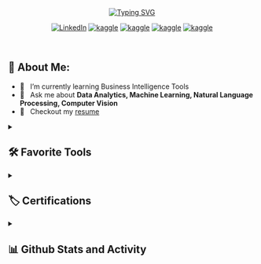 <br/>
<br/>

<p align="center">
<a href="https://git.io/typing-svg"><img src="https://readme-typing-svg.demolab.com?font=Fira+Code&weight=500&size=21&pause=1000&color=C007F7&width=440&height=45&lines=Data+Science+Enthusiast+;Always+learning+new+things;Data+Analytics%2C+Machine+Learning;Natural+Language+Processing;Business+Intelligence;Product+Analytics%2C+Computer+Vision;Behavioural analysis" alt="Typing SVG" /></a>
</p>


<p align="center">
      <a href="https://linkedin.com/in/hanifa-elahi-98570a197/"><img alt="LinkedIn" src="https://img.shields.io/badge/linkedin-%230077B5.svg?style=for-the-badge&logo=linkedin&logoColor=white"></a>
      <a href="https://www.hackerrank.com/hanifa_elahi"><img alt="kaggle" src="https://img.shields.io/badge/-Hackerrank-2EC866?style=for-the-badge&logo=HackerRank&logoColor=white"></a>
      <a href="https://kaggle.com/hanifaelahi"><img alt="kaggle" src="https://img.shields.io/badge/Kaggle-4A154B?style=for-the-badge&logo=kaggle&logoColor=white"></a>
      <a href="https://fb.com/hanifa.elahi.18/"><img alt="kaggle" src="https://img.shields.io/badge/Facebook-%231877F2.svg?style=for-the-badge&logo=Facebook&logoColor=white"></a>
      <a href="https://replit.com/@HanifaElahi?path="><img alt="kaggle" src="https://img.shields.io/badge/Replit-%23F7A41D?style=for-the-badge&logo=Replit&logoColor=white"></a>
</p>

<br/>

## 🧐 About Me:

- 🌱 &nbsp; I’m currently learning Business Intelligence Tools
- 💬 &nbsp; Ask me about **Data Analytics, Machine Learning, Natural Language Processing, Computer Vision**
- 📝 &nbsp; Checkout my [resume](https://drive.google.com/file/d/1Z4oYJ1TcU3u6SA_lfAzfhPhhUOQqAgJH/view?usp=sharing)


<details> <summary><h2>🛠️ Favorite Tools</h2></summary>
      
 ### 🔥 ML & AI

  <p>
      <a href="#"><img alt="scikit learn" src="https://img.shields.io/badge/scikitlearn-2962FF?logo=scikitlearn&logoColor=white"></a>
      <a href="#"><img alt="Keras" src="https://img.shields.io/badge/Keras-B71C1C?logo=Keras&logoColor=white"></a>
  </p>
     
 ### 🔥 Computer Vision
  
  <p>
      <a href="#"><img alt="DeepFace" src="https://img.shields.io/badge/DeepFace-543DE0?logo=DeepFace&logoColor=white"></a>
      <a href="#"><img alt="Open CV" src="https://img.shields.io/badge/open-cv.svg?logo=opencv&logoColor=white"></a>
      <a href="#"><img alt="Mediapipe" src="https://img.shields.io/badge/Mediapipe-161637?logo=Mediapipe&logoColor=white"></a>
  </p>
      
  ### 🔥 Web Scrapping
  
  <p>
      <a href="#"><img alt="Requests" src="https://img.shields.io/badge/requests-2962FF?logo=requests&logoColor=white"></a>
      <a href="#"><img alt="Selenium" src="https://img.shields.io/badge/selenium-FD3A5C?logo=selenium&logoColor=white"></a>
      <a href="#"><img alt="Beautiful Soup" src="https://img.shields.io/badge/BeautifulSoup-F4B728?logo=Beautiful%20Soup&logoColor=white"></a>
  </p>
      
  
### 🔥 Natural Language Processing
  
  <p>
      <a href="#"><img alt="NLTK" src="https://img.shields.io/badge/NLTK-0000CC?logo=NLTK&logoColor=white"></a>
      <a href="#"><img alt="Gensim" src="https://img.shields.io/badge/Gensim-BB8907?logo=Gensim&logoColor=white"></a>
      <a href="#"><img alt="spaCy" src="https://img.shields.io/badge/spaCy-470137?logo=spaCy&logoColor=white"></a>
      <a href="#"><img alt="TextBlob" src="https://img.shields.io/badge/TextBlob-FF61F6?logo=TextBlob&logoColor=white"></a>
  </p>
      
### 🔥 Data Visualization Tools & Libraries

  <p>
      <a href="#"><img alt="Microsoft Power BI" src="https://img.shields.io/badge/power-bi.svg?logo=power-bi&logoColor=white"></a>
      <a href="#"><img alt="Apache Superset" src="https://img.shields.io/badge/Apache Superset-AA007A.svg?logo=Superset&logoColor=white"></a>
      <a href="#"><img alt="Looker Studio" src="https://img.shields.io/badge/looker-7D00FF.svg?logo=looker&logoColor=white"></a>
      <a href="#"><img alt="Tableau" src="https://img.shields.io/badge/Tableau-E97627.svg?logo=Tableau&logoColor=white"></a>
      <a href="#"><img alt="Matplotlib" src="https://img.shields.io/badge/Matplotlib-298D46?logo=Matplotlib&logoColor=white"></a>
      <a href="#"><img alt="seaborn" src="https://img.shields.io/badge/seaborn-7D4698?logo=seaborn&logoColor=white"></a>
      <a href="#"><img alt="Plotly" src="https://img.shields.io/badge/plotly-E6007A.svg?logo=plotly&logoColor=white"></a>
  </p>

 ### 🔥 Frameworks & Libraries
 <p>
      <a href="#"><img alt="Arduino" src="https://img.shields.io/badge/-Arduino-00979D?logo=Arduino&logoColor=white"></a>
      <a href="#"><img alt="Bootstrap" src="https://img.shields.io/badge/Bootstrap-7952B3.svg?logo=bootstrap&logoColor=white"></a>
      <a href="#"><img alt="Flask" src="https://img.shields.io/badge/Flask-000000.svg?logo=flask&logoColor=white"></a>
      <a href="#"><img alt="GitHub Actions" src="https://img.shields.io/badge/GitHub%20Actions-2671E5.svg?logo=github%20actions&logoColor=white"></a>
      <a href="#"><img alt="NumPy" src="https://img.shields.io/badge/Numpy-013243.svg?logo=numpy&logoColor=white"></a>
      <a href="#"><img alt="Pandas" src="https://img.shields.io/badge/Pandas-150458.svg?logo=pandas&logoColor=white"></a>
      <a href="#"><img alt="React" src="https://img.shields.io/badge/React-20232a.svg?logo=react&logoColor=%2361DAFB"></a>
      <a href="#"><img alt="Wordpress" src="https://img.shields.io/badge/Wordpress-21759B?logo=wordpress&logoColor=white"></a>
  </p>
      
### 🔥 Programming & Markup Languages
  
  <p>
      <a href="#"><img alt="Python" src="https://img.shields.io/badge/Python-14354C.svg?logo=python&logoColor=white"></a>
      <a href="#"><img alt="C" src="https://custom-icon-badges.demolab.com/badge/C-03599C.svg?logo=c-in-hexagon&logoColor=white"></a>
      <a href="#"><img alt="C++" src="https://custom-icon-badges.demolab.com/badge/C++-9C033A.svg?logo=cpp2&logoColor=white"></a>
      <a href="#"><img alt="C#" src="https://custom-icon-badges.demolab.com/badge/C%23-68217A.svg?logo=cs2&logoColor=white"></a>
      <a href="#"><img alt="CSS" src="https://img.shields.io/badge/CSS-1572B6.svg?logo=css3&logoColor=white"></a>
      <a href="#"><img alt="HTML" src="https://img.shields.io/badge/HTML-E34F26.svg?logo=html5&logoColor=white"></a>
      <a href="#"><img alt="Java" src="https://custom-icon-badges.demolab.com/badge/Java-007396.svg?logo=java&logoColor=white"></a>
      <a href="#"><img alt="JavaScript" src="https://img.shields.io/badge/JavaScript-F7DF1E.svg?logo=javascript&logoColor=black"></a>
      <a href="#"><img alt="Markdown" src="https://img.shields.io/badge/Markdown-000000.svg?logo=markdown&logoColor=white"></a>
      <a href="#"><img alt="PHP" src="https://img.shields.io/badge/PHP-777BB4.svg?logo=php&logoColor=white"></a>
      <a href="#l"><img alt="SQL" src="https://custom-icon-badges.demolab.com/badge/SQL-025E8C.svg?logo=database&logoColor=white"></a>
  </p>
    
### 🔥 Databases & Cloud Hosting
  
  <p>
      <a href="#"><img alt="Firebase" src="https://img.shields.io/badge/Firebase-000000.svg?logo=firebase&logoColor=white"></a> 
      <a href="#"><img alt="Databricks" src="https://img.shields.io/badge/Databricks-FF007A.svg?logo=databricks&logoColor=white"></a>
      <a href="#"><img alt="Trino" src="https://img.shields.io/badge/trino-000080.svg?logo=&logoColor=white"></a>
      <a href="#"><img alt="MySQL" src="https://img.shields.io/badge/MySQL-005C84?logo=mysql&logoColor=white"></a>
      <a href="#"><img alt="SQLite" src ="https://img.shields.io/badge/SQLite-07405E?logo=sqlite&logoColor=white"></a>
      <a href="#"><img alt="SQL Server" src="https://img.shields.io/badge/Microsoft%20SQL%20Server-CC2927?logo=microsoft%20sql%20server&logoColor=white"></a>
      <a href="#"><img alt="Oracle" src ="https://img.shields.io/badge/Oracle-F00000.svg?logo=oracle&logoColor=white"></a>
      <a href="#"><img alt="GitHub Pages" src="https://img.shields.io/badge/GitHub%20Pages-327FC7.svg?logo=github&logoColor=white"></a>
      <a href="#"><img alt="Heroku" src="https://img.shields.io/badge/Heroku-430098.svg?logo=heroku&logoColor=white"></a>
      <a href="#"><img alt="Vercel" src="https://img.shields.io/badge/Vercel-000000.svg?logo=vercel&logoColor=white"></a>
  </p>
  
### 🔥 Software & Tools
  
  <p>
      <a href="#"><img alt="Jupyter" src="https://img.shields.io/badge/Jupyter-F37626.svg?logo=Jupyter&logoColor=white"></a>
      <a href="#"><img alt="spyder" src="https://img.shields.io/badge/spyder-9013FE?logo=spyder-ide&logoColor=white"></a>
      <a href="#"><img alt="DBeaver" src="https://img.shields.io/badge/DBeaver-FFF000.svg?logo=dbeaver&logoColor=white"></a>
      <a href="#"><img alt="Git" src="https://img.shields.io/badge/Git-F05033.svg?logo=git&logoColor=white"></a>
      <a href="#"><img alt="GitHub Desktop" src="https://img.shields.io/badge/GitHub%20Desktop-8034A9.svg?logo=github&logoColor=white"></a>
      <a href="#"><img alt="Visual Studio" src="https://img.shields.io/badge/Visual%20Studio-0078d7.svg?logo=visual-studio&logoColor=white"></a>
      <a href="#"><img alt="Google Sheets" src="https://img.shields.io/badge/Sheets-34A853.svg?logo=google%20sheets&logoColor=white"></a>
      <a href="#"><img alt="Visual Studio Code" src="https://img.shields.io/badge/Visual%20Studio%20Code-0078d7.svg?logo=visual-studio-code&logoColor=white"></a>
    <a href="#"><img alt="Sublime Text" src="https://img.shields.io/badge/sublime-B71C1C?logo=sublime-text&logoColor=white"></a>
  </p>
  
</details>

<details> <summary><h2>🏷️ Certifications</h2></summary>
  
1. [AI for Everyone](https://coursera.org/share/14973b60d5475ceb15b3e94cf742f73f)
2. [Working with Big Query](https://coursera.org/share/c1e4635f269bc98d47c382a570c74871)
3. [Marketing Analytics Dashboard in Data Studio](https://coursera.org/share/c1e4635f269bc98d47c382a570c74871)
4. [Data Science with Python](https://github.com/HanifaElahi/Certificates/blob/main/Data%20Science%20with%20Python.pdf)
5. [Data Science Foundations](https://olympus.mygreatlearning.com/courses/13680/certificate)
  
</details>

<details> <summary><h2>📊 Github Stats and Activity</h2></summary>
  
### 🔥 Streak Stats
  
<img title="🔥 Get streak stats for your profile at git.io/streak-stats" alt="DenverCoder1's streak" src="https://streak-stats.demolab.com/?user=hanifaelahi&theme=monokai-metallian&hide_border=true"/>
  
### 💻 GitHub Profile Stats
  
<img alt="Hanifa Elahi's Github Stats" src="https://denvercoder1-github-readme-stats.vercel.app/api/?username=hanifaelahi&show_icons=true&include_all_commits=true&count_private=true&theme=react&hide_border=true&bg_color=1F222E&title_color=F85D7F&icon_color=F8D866" height="180px"/>

<img alt="Hanifa Elahi's Top Languages" src="https://github-readme-stats.vercel.app/api/top-langs/?username=hanifaelahi&langs_count=8&layout=compact&theme=react&hide_border=true&bg_color=1F222E&title_color=F85D7F&icon_color=F8D866" height="180px"/>
  
<img alt="Hanifa Elahi's Activity Graph" src="https://github-readme-activity-graph.cyclic.app/graph/?username=hanifaelahi&bg_color=1F222E&color=F8D866&line=F85D7F&point=FFFFFF&hide_border=true" />
</details> 
